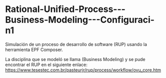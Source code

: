# Rational-Unified-Process---Business-Modeling---Configuraci-n1
Simulación de un proceso de desarrollo de software (RUP) usando la herramienta EPF Composer. 

La disciplina que se modeló se llama (Business Modeling) y se pude encontrar el RUP en el siguiente enlace: https://www.tesestec.com.br/pasteurjr/rup/process/workflow/ovu_core.htm
